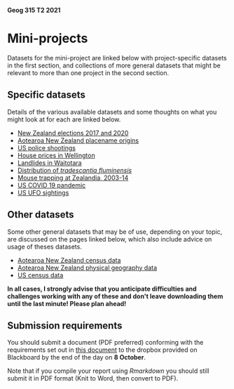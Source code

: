 **Geog 315 T2 2021**

# Mini-projects
Datasets for the mini-project are linked below with project-specific datasets in the first section, and collections of more general datasets that might be relevant to more than one project in the second section.

## Specific datasets
Details of the various available datasets and some thoughts on what you might look at for each are linked below.

+ [New Zealand elections 2017 and 2020](anz-elections)
+ [Aotearoa New Zealand placename origins](anz-placenames)
+ [US police shootings](us-police-shootings)
+ [House prices in Wellington](homes)
+ [Landlides in Waitotara](landslides)
+ [Distribution of _tradescantia fluminensis_](tradescantia)
+ [Mouse trapping at Zealandia, 2003-14](zealandia)
+ [US COVID 19 pandemic](us-covid19)
+ [US UFO sightings](ufos)

## Other datasets
Some other general datasets that may be of use, depending on your topic, are discussed on the pages linked below, which also include advice on usage of theses datasets.

+ [Aotearoa New Zealand census data](aotearoa-new-zealand-census-data.md)
+ [Aotearoa New Zealand physical geography data](aotearoa-new-zealand-physical-geography-data.md)
+ [US census data](us-census-data.md)

**In all cases, I strongly advise that you anticipate difficulties and challenges working with any of these and don't leave downloading them until the last minute! Please plan ahead!**

## Submission requirements
You should submit a document (PDF preferred) conforming with the requirements set out in [this document](guidance-on-mini-project-report.md) to the dropbox provided on Blackboard by the end of the day on **8 October**.

<!-- delete submission date from this page, or make sure it matches the schedule! -->

Note that if you compile your report using _Rmarkdown_ you should still submit it in PDF format (Knit to Word, then convert to PDF).

